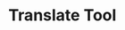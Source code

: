 <!DOCTYPE html>
<html lang="en">
<body>
    <div class="container">
        <h1>Translate Tool</h1>
   